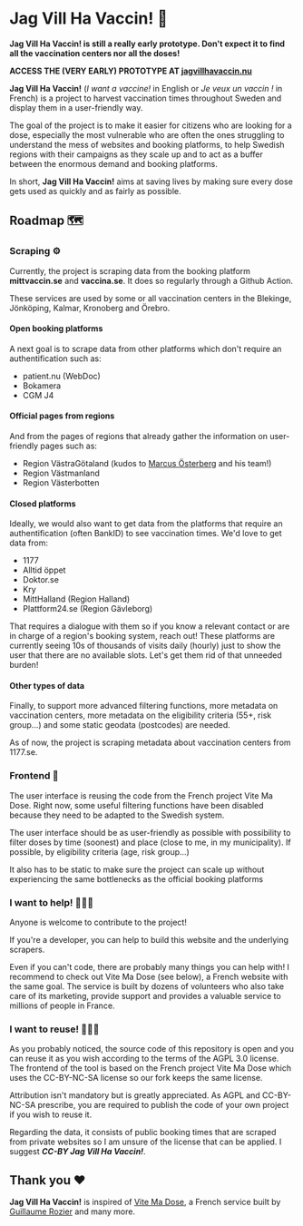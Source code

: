 # Jag Vill Ha Vaccin! 💉

**Jag Vill Ha Vaccin! is still a really early prototype. Don't expect it to find all the vaccination centers nor all the doses!**

**ACCESS THE (VERY EARLY) PROTOTYPE AT [jagvillhavaccin.nu](https://jagvillhavaccin.nu)**

**Jag Vill Ha Vaccin!** (*I want a vaccine!* in English or *Je veux un vaccin !* in French) is a project to harvest vaccination times throughout Sweden and display them in a user-friendly way.

The goal of the project is to make it easier for citizens who are looking for a dose, especially the most vulnerable who are often the ones struggling to understand the mess of websites and booking platforms, to help Swedish regions with their campaigns as they scale up and to act as a buffer between the enormous demand and booking platforms.

In short, **Jag Vill Ha Vaccin!** aims at saving lives by making sure every dose gets used as quickly and as fairly as possible.

## Roadmap 🗺

### Scraping ⚙️

Currently, the project is scraping data from the booking platform **mittvaccin.se** and **vaccina.se**. It does so regularly through a Github Action.

These services are used by some or all vaccination centers in the Blekinge, Jönköping, Kalmar, Kronoberg and Örebro.

#### Open booking platforms

A next goal is to scrape data from other platforms which don't require an authentification such as:
- patient.nu (WebDoc)
- Bokamera
- CGM J4

#### Official pages from regions

And from the pages of regions that already gather the information on user-friendly pages such as:
- Region VästraGötaland (kudos to [Marcus Österberg](https://github.com/marcusosterberg) and his team!)
- Region Västmanland
- Region Västerbotten

#### Closed platforms

Ideally, we would also want to get data from the platforms that require an authentification (often BankID) to see vaccination times. We'd love to get data from:
- 1177
- Alltid öppet
- Doktor.se
- Kry
- MittHalland (Region Halland)
- Plattform24.se (Region Gävleborg)

That requires a dialogue with them so if you know a relevant contact or are in charge of a region's booking system, reach out! These platforms are currently seeing 10s of thousands of visits daily (hourly) just to show the user that there are no available slots. Let's get them rid of that unneeded burden!

#### Other types of data

Finally, to support more advanced filtering functions, more metadata on vaccination centers, more metadata on the eligibility criteria (55+, risk group...) and some static geodata (postcodes) are needed.

As of now, the project is scraping metadata about vaccination centers from 1177.se.

### Frontend 🎨

The user interface is reusing the code from the French project Vite Ma Dose. Right now, some useful filtering functions have been disabled because they need to be adapted to the Swedish system.

The user interface should be as user-friendly as possible with possibility to filter doses by time (soonest) and place (close to me, in my municipality). If possible, by eligibility criteria (age, risk group...)

It also has to be static to make sure the project can scale up without experiencing the same bottlenecks as the official booking platforms

### I want to help! 🙋🏾‍♀️

Anyone is welcome to contribute to the project!

If you're a developer, you can help to build this website and the underlying scrapers.

Even if you can't code, there are probably many things you can help with! I recommend to check out Vite Ma Dose (see below), a French website with the same goal. The service is built by dozens of volunteers who also take care of its marketing, provide support and provides a valuable service to millions of people in France.

### I want to reuse! 👨🏼‍💻

As you probably noticed, the source code of this repository is open and you can reuse it as you wish according to the terms of the AGPL 3.0 license. The frontend of the tool is based on the French project Vite Ma Dose which uses the CC-BY-NC-SA license so our fork keeps the same license.

Attribution isn't mandatory but is greatly appreciated. As AGPL and CC-BY-NC-SA prescribe, you are required to publish the code of your own project if you wish to reuse it.

Regarding the data, it consists of public booking times that are scraped from private websites so I am unsure of the license that can be applied. I suggest ***CC-BY Jag Vill Ha Vaccin!***.

## Thank you ♥️

**Jag Vill Ha Vaccin!** is inspired of [Vite Ma Dose](http://vitemadose.covidtracker.fr), a French service built by [Guillaume Rozier](https://twitter.com/GuillaumeRozier) and many more.
